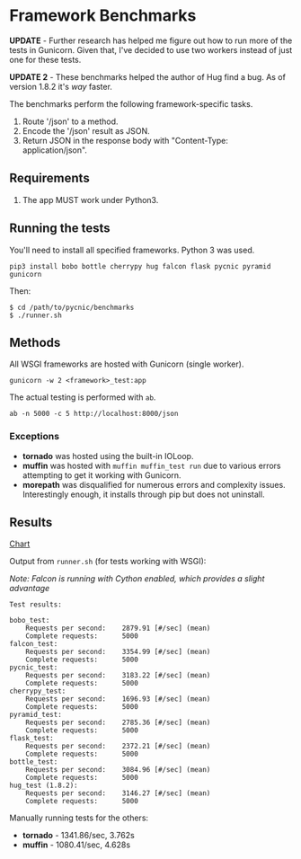 # Framework Benchmarks

**UPDATE** - Further research has helped me figure out how to run 
more of the tests in Gunicorn. Given that, I've decided to use 
two workers instead of just one for these tests. 

**UPDATE 2** - These benchmarks helped the author of Hug find a bug. 
As of version 1.8.2 it's *way* faster. 

The benchmarks perform the following framework-specific tasks.

1. Route '/json' to a method.
2. Encode the '/json' result as JSON.
3. Return JSON in the response body with "Content-Type: application/json". 

## Requirements

1. The app MUST work under Python3.

## Running the tests

You'll need to install all specified frameworks. Python 3 was used.

    pip3 install bobo bottle cherrypy hug falcon flask pycnic pyramid gunicorn

Then:

    $ cd /path/to/pycnic/benchmarks
    $ ./runner.sh

## Methods

All WSGI frameworks are hosted with Gunicorn (single worker). 

    gunicorn -w 2 <framework>_test:app

The actual testing is performed with `ab`. 

    ab -n 5000 -c 5 http://localhost:8000/json

### Exceptions

* **tornado** was hosted using the built-in IOLoop.
* **muffin** was hosted with `muffin muffin_test run` due to various errors attempting to get it working with Gunicorn.
* **morepath** was disqualified for numerous errors and complexity issues. Interestingly enough, it installs through pip but does not uninstall.

## Results

[Chart](http://pycnic.nullism.com/images/pycnic-bench.png)

Output from `runner.sh` (for tests working with WSGI):

*Note: Falcon is running with Cython enabled, which provides a slight advantage*


    Test results:

    bobo_test:
        Requests per second:    2879.91 [#/sec] (mean)
        Complete requests:      5000
    falcon_test:
    	Requests per second:    3354.99 [#/sec] (mean)
    	Complete requests:      5000
    pycnic_test:
    	Requests per second:    3183.22 [#/sec] (mean)
    	Complete requests:      5000
    cherrypy_test:
        Requests per second:    1696.93 [#/sec] (mean)
        Complete requests:      5000
    pyramid_test:
    	Requests per second:    2785.36 [#/sec] (mean)
    	Complete requests:      5000
    flask_test:
    	Requests per second:    2372.21 [#/sec] (mean)
    	Complete requests:      5000
    bottle_test:
    	Requests per second:    3084.96 [#/sec] (mean)
    	Complete requests:      5000
    hug_test (1.8.2):
    	Requests per second:    3146.27 [#/sec] (mean)
    	Complete requests:      5000


Manually running tests for the others:

* **tornado** - 1341.86/sec, 3.762s
* **muffin** - 1080.41/sec, 4.628s


